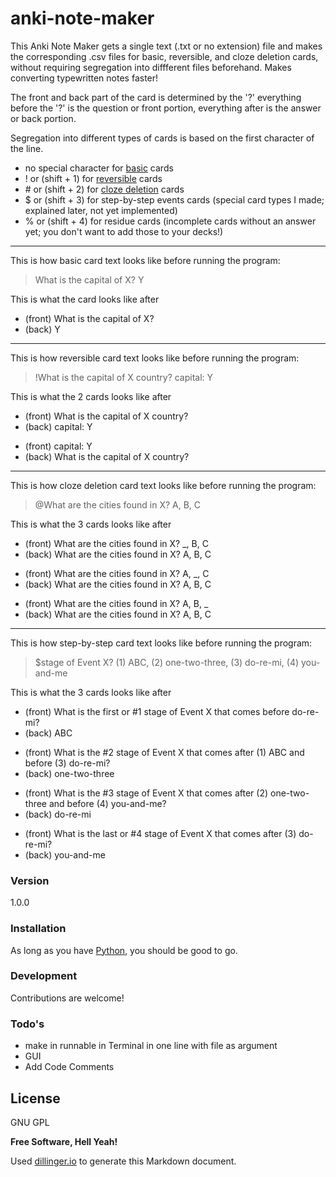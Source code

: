 # anki-note-maker
This Anki Note Maker gets a single text (.txt or no extension) file and makes the corresponding .csv files for basic, reversible, and cloze deletion cards, without requiring segregation into diffferent files beforehand. Makes converting typewritten notes faster!

The front and back part of the card is determined by the '?' everything before the '?' is the question or front portion, everything after is the answer or back portion.

Segregation into different types of cards is based on the first character of the line.
- no special character for [basic] cards
- ! or (shift + 1) for [reversible] cards
- \# or (shift + 2) for [cloze deletion] cards
- $ or (shift + 3) for step-by-step events cards (special card types I made; explained later, not yet implemented)
- % or (shift + 4) for residue cards (incomplete cards without an answer yet; you don't want to add those to your decks!)

-----

This is how basic card text looks like before running the program:
> What is the capital of X? Y 

This is what the card looks like after
- (front) What is the capital of X?
 - (back) Y
    
-----

This is how reversible card text looks like before running the program:

> !What is the capital of X country? capital: Y

This is what the 2 cards looks like after
 - (front) What is the capital of X country?
  - (back) capital: Y
 
 * (front) capital: Y
  * (back) What is the capital of X country?

-----

This is how cloze deletion card text looks like before running the program:
> @What are the cities found in X? A, B, C

This is what the 3 cards looks like after
- (front) What are the cities found in X? _, B, C
 - (back) What are the cities found in X? A, B, C

* (front) What are the cities found in X? A, _, C
 * (back) What are the cities found in X? A, B, C

- (front) What are the cities found in X? A, B, _
 - (back) What are the cities found in X? A, B, C
 
-----

This is how step-by-step card text looks like before running the program:
> $stage of Event X? (1) ABC, (2) one-two-three, (3) do-re-mi, (4) you-and-me

This is what the 3 cards looks like after
- (front) What is the first or #1 stage of Event X that comes before do-re-mi?
 - (back) ABC

* (front) What is the #2 stage of Event X that comes after (1) ABC and before (3) do-re-mi?
 * (back) one-two-three

- (front) What is the #3 stage of Event X that comes after (2) one-two-three and before (4) you-and-me?
 - (back) do-re-mi

* (front) What is the last or #4 stage of Event X that comes after (3) do-re-mi?
 * (back) you-and-me

### Version
1.0.0

### Installation

As long as you have [Python], you should be good to go.

### Development

Contributions are welcome!


### Todo's

 - make in runnable in Terminal in one line with file as argument
 - GUI
 - Add Code Comments

License
----

GNU GPL


**Free Software, Hell Yeah!**

Used [dillinger.io]() to generate this Markdown document.

[basic]: http://ankisrs.net/docs/manual.html#the-basics
[reversible]: http://ankisrs.net/docs/manual.html#reverse-cards
[cloze deletion]: http://ankisrs.net/docs/manual.html#cloze
[Python]: https://www.python.org/downloads/


